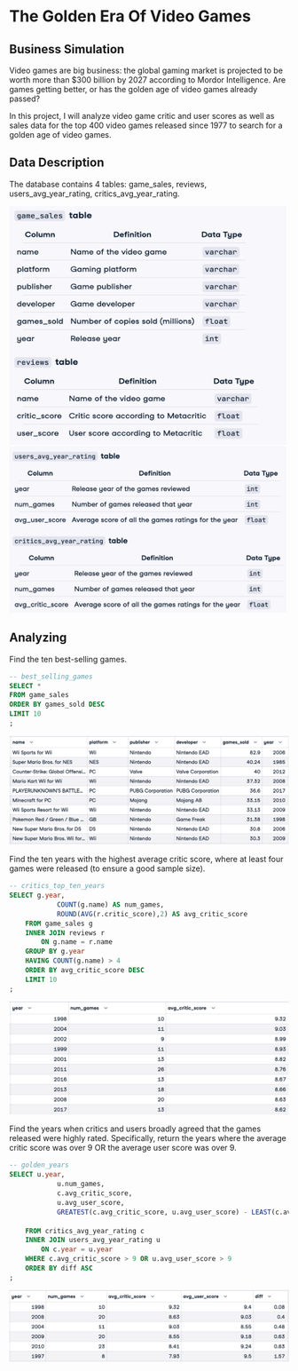 # The Golden Era Of Video Games

## Business Simulation

Video games are big business: the global gaming market is projected to be worth more than $300 billion by 2027 according to Mordor Intelligence. Are games getting better, or has the golden age of video games already passed?

In this project, I will analyze video game critic and user scores as well as sales data for the top 400 video games released since 1977 to search for a golden age of video games.

## Data Description

The database contains 4 tables: game_sales, reviews, users_avg_year_rating, critics_avg_year_rating.

<img src="../images/videogame1.png" width="500" height="430">
<img src="../images/videogame2.png" width="500" height="300">

## Analyzing

Find the ten best-selling games.

```sql
-- best_selling_games
SELECT *
FROM game_sales
ORDER BY games_sold DESC
LIMIT 10
;
```

![image](../images/videogame3.png)

Find the ten years with the highest average critic score, where at least four games were released (to ensure a good sample size).

```sql
-- critics_top_ten_years
SELECT g.year,
			COUNT(g.name) AS num_games,
			ROUND(AVG(r.critic_score),2) AS avg_critic_score
	FROM game_sales g
	INNER JOIN reviews r
		ON g.name = r.name
	GROUP BY g.year
	HAVING COUNT(g.name) > 4
	ORDER BY avg_critic_score DESC
	LIMIT 10
;
```

![image](../images/videogame4.png)

Find the years when critics and users broadly agreed that the games released were highly rated. Specifically, return the years where the average critic score was over 9 OR the average user score was over 9.

```sql
-- golden_years
SELECT u.year,
			u.num_games,
			c.avg_critic_score,
			u.avg_user_score,
			GREATEST(c.avg_critic_score, u.avg_user_score) - LEAST(c.avg_critic_score, u.avg_user_score) AS diff

	FROM critics_avg_year_rating c
	INNER JOIN users_avg_year_rating u
		ON c.year = u.year
	WHERE c.avg_critic_score > 9 OR u.avg_user_score > 9
	ORDER BY diff ASC
;
```

![image](../images/videogame5.png)
